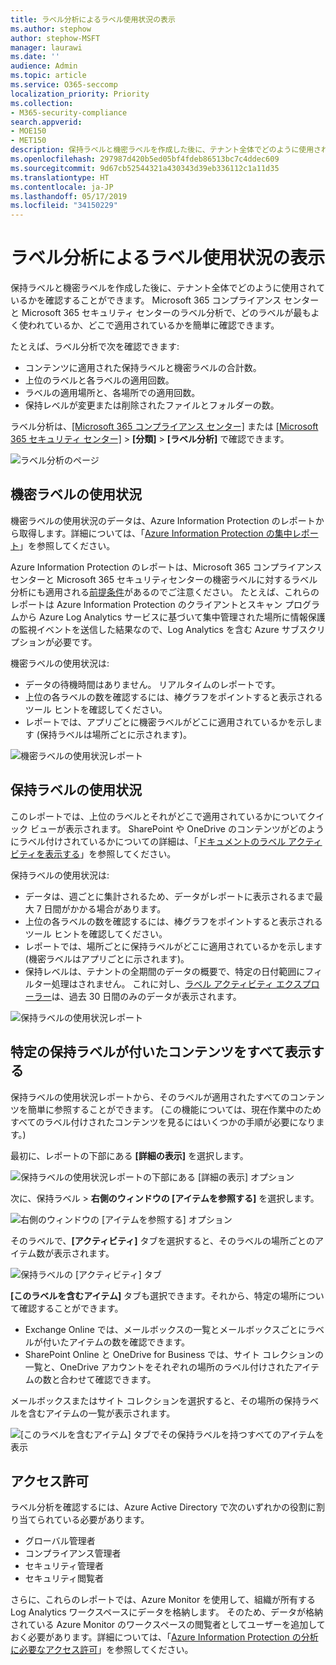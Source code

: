```yaml
---
title: ラベル分析によるラベル使用状況の表示
ms.author: stephow
author: stephow-MSFT
manager: laurawi
ms.date: ''
audience: Admin
ms.topic: article
ms.service: O365-seccomp
localization_priority: Priority
ms.collection:
- M365-security-compliance
search.appverid:
- MOE150
- MET150
description: 保持ラベルと機密ラベルを作成した後に、テナント全体でどのように使用されているかを確認することができます。 Microsoft 365 コンプライアンス センターと Microsoft 365 セキュリティ センターのラベル分析で、どのラベルが最もよく使われているか、どこで適用されているかを簡単に確認できます。
ms.openlocfilehash: 297987d420b5ed05bf4fdeb86513bc7c4ddec609
ms.sourcegitcommit: 9d67cb52544321a430343d39eb336112c1a11d35
ms.translationtype: HT
ms.contentlocale: ja-JP
ms.lasthandoff: 05/17/2019
ms.locfileid: "34150229"
---
```

# <a name="view-label-usage-with-label-analytics"></a>ラベル分析によるラベル使用状況の表示

保持ラベルと機密ラベルを作成した後に、テナント全体でどのように使用されているかを確認することができます。 Microsoft 365 コンプライアンス センターと Microsoft 365 セキュリティ センターのラベル分析で、どのラベルが最もよく使われているか、どこで適用されているかを簡単に確認できます。

たとえば、ラベル分析で次を確認できます:

- コンテンツに適用された保持ラベルと機密ラベルの合計数。
- 上位のラベルと各ラベルの適用回数。
- ラベルの適用場所と、各場所での適用回数。
- 保持レベルが変更または削除されたファイルとフォルダーの数。

ラベル分析は、[[Microsoft 365 コンプライアンス センター]](https://compliance.microsoft.com/labelanalytics) または [[Microsoft 365 セキュリティ センター]](https://security.microsoft.com/labelanalytics)  >  **[分類]**  >  **[ラベル分析]** で確認できます。

![ラベル分析のページ](media/label-analytics-page.png)

## <a name="sensitivity-label-usage"></a>機密ラベルの使用状況

機密ラベルの使用状況のデータは、Azure Information Protection のレポートから取得します。詳細については、「[Azure Information Protection の集中レポート](https://docs.microsoft.com/ja-JP/azure/information-protection/reports-aip)」を参照してください。

Azure Information Protection のレポートは、Microsoft 365 コンプライアンス センターと Microsoft 365 セキュリティセンターの機密ラベルに対するラベル分析にも適用される[前提条件](https://docs.microsoft.com/ja-JP/azure/information-protection/reports-aip#prerequisites-for-azure-information-protection-analytics)があるのでご注意ください。 たとえば、これらのレポートは Azure Information Protection のクライアントとスキャン プログラムから Azure Log Analytics サービスに基づいて集中管理された場所に情報保護の監視イベントを送信した結果なので、Log Analytics を含む Azure サブスクリプションが必要です。

機密ラベルの使用状況は:

- データの待機時間はありません。 リアルタイムのレポートです。
- 上位の各ラベルの数を確認するには、棒グラフをポイントすると表示されるツール ヒントを確認してください。
- レポートでは、アプリごとに機密ラベルがどこに適用されているかを示します (保持ラベルは場所ごとに示されます)。

![機密ラベルの使用状況レポート](media/sensitivity-label-usage-report.png)

## <a name="retention-label-usage"></a>保持ラベルの使用状況

このレポートでは、上位のラベルとそれがどこで適用されているかについてクイック ビューが表示されます。 SharePoint や OneDrive のコンテンツがどのようにラベル付けされているかについての詳細は、「[ドキュメントのラベル アクティビティを表示する](view-label-activity-for-documents.md)」を参照してください。

保持ラベルの使用状況は:

- データは、週ごとに集計されるため、データがレポートに表示されるまで最大 7 日間がかかる場合があります。
- 上位の各ラベルの数を確認するには、棒グラフをポイントすると表示されるツール ヒントを確認してください。
- レポートでは、場所ごとに保持ラベルがどこに適用されているかを示します (機密ラベルはアプリごとに示されます)。
- 保持レベルは、テナントの全期間のデータの概要で、特定の日付範囲にフィルター処理はされません。 これに対し、[ラベル アクティビティ エクスプローラー](view-label-activity-for-documents.md)は、過去 30 日間のみのデータが表示されます。

![保持ラベルの使用状況レポート](media/retention-label-usage-report.png)

## <a name="view-all-content-with-a-specific-retention-label"></a>特定の保持ラベルが付いたコンテンツをすべて表示する

保持ラベルの使用状況レポートから、そのラベルが適用されたすべてのコンテンツを簡単に参照することができます。 (この機能については、現在作業中のためすべてのラベル付けされたコンテンツを見るにはいくつかの手順が必要になります。)

最初に、レポートの下部にある **[詳細の表示]** を選択します。

![保持ラベルの使用状況レポートの下部にある [詳細の表示] オプション](media/retention-label-usage-view-details.png)

次に、保持ラベル > **右側のウィンドウの [アイテムを参照する]** を選択します。

![右側のウィンドウの [アイテムを参照する] オプション](media/retention-label-usage-explore-items.png)

そのラベルで、**[アクティビティ]** タブを選択すると、そのラベルの場所ごとのアイテム数が表示されます。

![保持ラベルの [アクティビティ] タブ](media/retention-label-usage-activity-tab.png)

**[このラベルを含むアイテム]** タブも選択できます。それから、特定の場所について確認することができます。

- Exchange Online では、メールボックスの一覧とメールボックスごとにラベルが付いたアイテムの数を確認できます。
- SharePoint Online と OneDrive for Business では、サイト コレクションの一覧と、OneDrive アカウントをそれぞれの場所のラベル付けされたアイテムの数と合わせて確認できます。

メールボックスまたはサイト コレクションを選択すると、その場所の保持ラベルを含むアイテムの一覧が表示されます。

![[このラベルを含むアイテム] タブでその保持ラベルを持つすべてのアイテムを表示](media/retention-label-usage-content-explorer.png)

## <a name="permissions"></a>アクセス許可

ラベル分析を確認するには、Azure Active Directory で次のいずれかの役割に割り当てられている必要があります。

- グローバル管理者
- コンプライアンス管理者
- セキュリティ管理者
- セキュリティ閲覧者

さらに、これらのレポートでは、Azure Monitor を使用して、組織が所有する Log Analytics ワークスペースにデータを格納します。 そのため、データが格納されている Azure Monitor のワークスペースの閲覧者としてユーザーを追加しておく必要があります。詳細については、「[Azure Information Protection の分析に必要なアクセス許可](https://docs.microsoft.com/ja-JP/azure/information-protection/reports-aip#permissions-required-for-azure-information-protection-analytics)」を参照してください。

